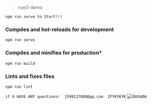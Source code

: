 > vue3-demo
```
npm run serve to Start!!!
```

### Compiles and hot-reloads for development
```
npm run serve
```

### Compiles and minifies for production*
```
npm run build
```

### Lints and fixes files
```
npm run lint
```

`
if U HAVE ANY questions! 
1599137080@qq.com 
IFYKYKYK
`
![donate]("https://i.ibb.co/pdr5Ggg/20200706212328.jpg")